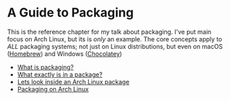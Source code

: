 # A Guide to Packaging
This is the reference chapter for my talk about packaging. I've put main focus on Arch Linux, but its is *only* an example. The core concepts apply to *ALL* packaging systems; not just on Linux distributions, but even on macOS ([Homebrew](https://brew.sh/)) and Windows ([Chocolatey](https://chocolatey.org/))


- [What is packaging?](./what-is-packaging.md)
- [What exactly is in a package?](./what-exactly-is-in-a-package.md)
- [Lets look inside an Arch Linux package](./look-inside-arch-linux-package.md)
- [Packaging on Arch Linux](./packaging-on-arch.md)
